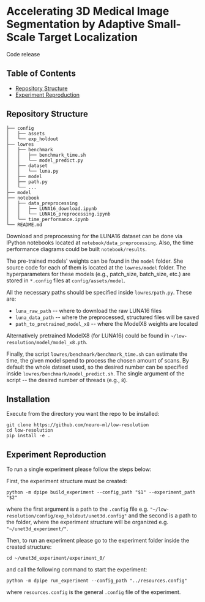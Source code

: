 # Accelerating 3D Medical Image Segmentation by Adaptive Small-Scale Target Localization
Code release

## Table of Contents
* [Repository Structure](#repository-structure)
* [Experiment Reproduction](#experiment-reproduction)

## Repository Structure
```
├── config
│   ├── assets
│   └── exp_holdout
├── lowres
│   ├── benchmark
│   │   ├── benchmark_time.sh
│   │   └── model_predict.py
│   ├── dataset
│   │   └── luna.py
│   ├── model
│   ├── path.py
│   └── ...
├── model
├── notebook
│   ├── data_preprocessing
│   │   ├── LUNA16_download.ipynb
│   │   └── LUNA16_preprocessing.ipynb
│   └── time_performance.ipynb
└── README.md
```
Download and preprocessing for the LUNA16 dataset can be done via IPython notebooks located at `notebook/data_preprocessing`. Also, the time performance diagrams could be built `notebook/results`.

The pre-trained models' weights can be found in the `model` folder. She source code for each of them is located at the `lowres/model` folder. The hyperparameters for these models (e.g., patch_size, batch_size, etc.) are stored in `*.config` files at `config/assets/model`.

All the necessary paths should be specified inside `lowres/path.py`. These are:
- `luna_raw_path` -- where to download the raw LUNA16 files
- `luna_data_path` -- where the preprocessed, structured files will be saved
- `path_to_pretrained_model_x8` -- where the ModelX8 weights are located

Alternatively pretrained ModelX8 (for LUNA16) could be found in 
`~/low-resolution/model/model_x8.pth`.

Finally, the script `lowres/benchmark/benchmark_time.sh` can estimate the time, the given model spend to process the 
chosen amount of scans. By default the whole dataset used, so the desired number can be specified inside `lowres/benchmark/model_predict.sh`. The single argument of the script -- the desired number of threads (e.g., `8`).

## Installation
Execute from the directory you want the repo to be installed:

```
git clone https://github.com/neuro-ml/low-resolution
cd low-resolution
pip install -e .
```

## Experiment Reproduction
To run a single experiment please follow the steps below:

First, the experiment structure must be created:
```
python -m dpipe build_experiment --config_path "$1" --experiment_path "$2"
```

where the first argument is a path to the `.config` file e.g. 
`"~/low-resolution/config/exp_holdout/unet3d.config"`
and the second is a path to the folder, where the experiment structure will be organized e.g.
`"~/unet3d_experiment/"`.

Then, to run an experiment please go to the experiment folder inside the created structure:
```
cd ~/unet3d_experiment/experiment_0/
```
and call the following command to start the experiment:
```
python -m dpipe run_experiment --config_path "../resources.config"
```
where `resources.config` is the general `.config` file of the experiment.


